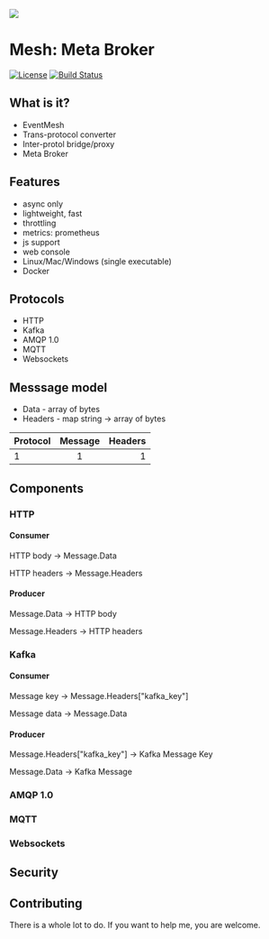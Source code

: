 ![](/Users/przemek/Downloads/connection-icon-19.jpg)

# Mesh: Meta Broker

[![License](https://img.shields.io/badge/license-Apache--2.0-blue.svg)](http://www.apache.org/licenses/LICENSE-2.0)
[![Build Status](https://gitlab.com/pbudzik/mesh/badges/master/pipeline.svg)](https://gitlab.com/pbudzik/mesh)

## What is it?

* EventMesh
* Trans-protocol converter
* Inter-protol bridge/proxy
* Meta Broker

## Features

* async only
* lightweight, fast
* throttling
* metrics: prometheus
* js support
* web console
* Linux/Mac/Windows (single executable)
* Docker

## Protocols

- HTTP
- Kafka
- AMQP 1.0
- MQTT
- Websockets

## Messsage model 

* Data - array of bytes
* Headers - map string -> array of bytes 

| Protocol      | Message       | Headers  |
| ------------- |:-------------:| -----:|
|1|1|1

## Components

### HTTP

#### Consumer 

HTTP body -> Message.Data

HTTP headers -> Message.Headers

#### Producer

Message.Data -> HTTP body

Message.Headers -> HTTP headers

### Kafka

#### Consumer

Message key -> Message.Headers["kafka_key"]

Message data -> Message.Data 

#### Producer

Message.Headers["kafka_key"] -> Kafka Message Key

Message.Data -> Kafka Message 

### AMQP 1.0

### MQTT

### Websockets

## Security

## Contributing

There is a whole lot to do. If you want to help me, you are welcome.